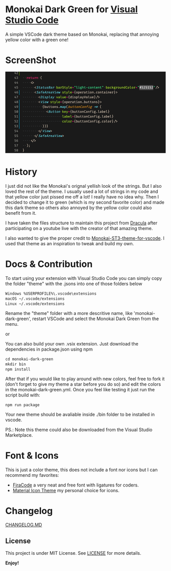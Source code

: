 # Monokai Dark Green for [Visual Studio Code](https://code.visualstudio.com)
A simple VSCode dark theme based on Monokai, replacing that annoying yellow color with a green one!

# ScreenShot
![screenshot 1](screenshots/screen.png)

# History
I just did not like the Monokai's orignal yellish look of the strings. But I also loved the rest of the theme. I usually used a lot of strings in my code and that yellow color just pissed me off a lot! I really have no idea why.
Then I decided to change it to green (which is my second favorite color) and made this dark theme so others also annoyed by the yellow color could also benefit from it.

I have taken the files structure to maintain this project from [Dracula](https://github.com/dracula/visual-studio-code/) after participating on a youtube live with the creator of that amazing theme.

I also wanted to give the proper credit to [Monokai-ST3-theme-for-vscode](https://github.com/volosovich/Monokai-ST3-theme-for-vscode). I used that theme as an inspiration to tweak and build my own.

# Docs & Contribution
To start using your extension with Visual Studio Code you can simply copy the folder "theme" with the .jsons into one of those folders below

```
Windows %USERPROFILE%\.vscode\extensions
macOS ~/.vscode/extensions
Linux ~/.vscode/extensions
```

Rename the "theme" folder with a more descritive name, like 'monokai-dark-green', restart VSCode and select the Monokai Dark Green from the menu.

or

You can also build your own .vsix extension. Just download the dependencies in package.json using npm

```
cd monokai-dark-green
mkdir bin
npm install
```

After that if you would like to play around with new colors, feel free to fork it (don't forget to give my theme a star before you do so) and edit the colors in the monokai-dark-green.yml. Once you feel like testing it just run the script build with:

```
npm run package
```

Your new theme should be avaliable inside ./bin folder to be installed in vscode.

PS.: Note this theme could also be downloaded from the Visual Studio Marketplace.

# Font & Icons
This is just a color theme, this does not include a font nor icons but I can recommend my favorites:

- [FiraCode](https://github.com/tonsky/FiraCode) a very neat and free font with ligatures for coders.
- [Material Icon Theme](https://github.com/PKief/vscode-material-icon-theme) my personal choice for icons.

# Changelog
[CHANGELOG.MD](CHANGELOG.md)

## License

This project is under MIT License. See [LICENSE](LICENSE.md) for more details.

**Enjoy!**
